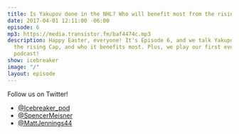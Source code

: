 ```yaml
---
title: Is Yakupov done in the NHL? Who will benefit most from the rising Cap?
date: 2017-04-01 12:11:00 -06:00
episode: 6
mp3: https://media.transistor.fm/baf4474c.mp3
description: Happy Easter, everyone! It's Episode 6, and we talk Yakupov, Scott Foster,
  the rising Cap, and who it benefits most. Plus, we play our first ever game on the
  podcast!
show: icebreaker
image: "/"
layout: episode
---
```


Follow us on Twitter!

* [@Icebreaker_pod](https://twitter.com/icebreaker_pod)
* [@SpencerMeisner](https://twitter.com/spencermeisner)
* [@MattJennings44](https://twitter.com/mattjennings44)
